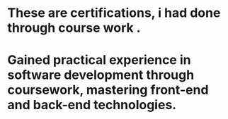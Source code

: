 # These are certifications, i had done through course work .

# Gained practical experience in software  development through coursework, mastering front-end and back-end technologies.
